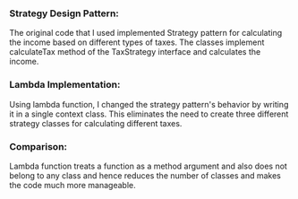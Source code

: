 

### Strategy Design Pattern:

The original code that I used implemented Strategy pattern for calculating the income based on different types of taxes.
The classes implement calculateTax method of the TaxStrategy interface and calculates
the income.


### Lambda Implementation:

Using lambda function, I changed the strategy pattern's behavior by writing it in a single context class. This eliminates the
 need to create three different strategy classes for calculating different taxes.

### Comparison:

Lambda function treats a function as a method argument and also does not belong to any class and hence reduces the number of classes and makes the code much more manageable.
